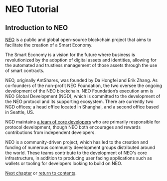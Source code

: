 # NEO Tutorial

## Introduction to NEO

[NEO](https://neo.org/) is a public and global open-source blockchain project that aims to facilitate the creation of a Smart Economy. 

The Smart Economy is a vision for the future where business is revolutionized by the adoption of digital assets and identities, allowing for the automated and trustless management of those assets through the use of smart contracts. 

NEO, originally AntShares, was founded by Da Hongfei and Erik Zhang. As co-founders of the non-profit NEO Foundation, the two oversee the ongoing development of the NEO blockchain. NEO Foundation’s execution arm is NEO Global Development (NGD), which is committed to the development of the NEO protocol and its supporting ecosystem. There are currently two NGD offices; a head office located in Shanghai, and a second office based in Seattle, US.

NGD maintains [a team of core developers](https://neo.org/team) who are primarily responsible for protocol development, though NEO both encourages and rewards contributions from independent developers.

NEO is a community-driven project, which has led to the creation and funding of numerous community development groups distributed around the world. These teams contribute to the development of NEO's core infrastructure, in addition to producing user facing applications such as wallets or tooling for developers looking to build on NEO.

[Next chapter](2-Cryptography_Blockchain_and_Smart_Contracts.md) or [return to contents](README.md#contents).

